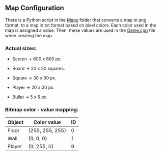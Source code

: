 ## Map Configuration

There is a Python script in the [Maps](Game/Maps) folder that converts a map in png format, to a map in txt format based on pixel colors. Each color used in the map is assigned a value. Then, these values are used in the [Game.cpp](Game/Game.cpp) file when creating the map.

### Actual sizes: 

- Screen -> 600 x 600 px.

- Board -> 20 x 20 squares.  


- Square -> 30 x 30 px.  
- Player -> 20 x 20 px.  
- Bullet -> 5 x 5 px.  

### Bitmap color - value mapping:

| Object | Color value     | ID  |
|--------|-----------------|-----|
| Floor  | (255, 255, 255) | 0   |
| Wall   | (0, 0, 0)       | 1   |
| Player | (0, 255, 0)     | 9   |


